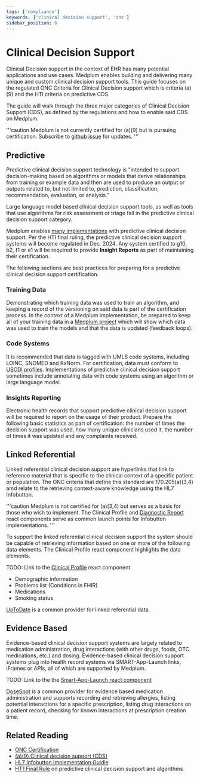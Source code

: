 ```yaml
---
tags: ['compliance']
keywords: ['clinical decision support', 'onc']
sidebar_position: 6
---
```


# Clinical Decision Support

Clinical Decision support in the context of EHR has many potential applications and use cases. Medplum enables building and delivering many unique and custom clinical decision support tools. This guide focuses on the regulated ONC Criteria for Clinical Decision support which is criteria (a)(9) and the HTI criteria on predictive CDS.

The guide will walk through the three major categories of Clinical Decision Support (CDS), as defined by the regulations and how to enable said CDS on Medplum.

'''caution
Medplum is not currently certified for (a)(9) but is pursuing certification. Subscribe to [github issue](https://github.com/medplum/medplum/issues/3003) for updates.
'''

## Predictive

Predictive clinical decision support technology is "intended to support decision-making based on algorithms or models that derive relationships from training or example data and then are used to produce an output or outputs related to, but not limited to, prediction, classification, recommendation, evaluation, or analysis.”

Large language model based clinical decision support tools, as well as tools that use algorithms for risk assessment or triage fall in the predictive clinical decision support category.

Medplum enables [many implementations](/case-studies) with predictive clinical decision support. Per the HTI final ruling, the predictive clinical decision support systems will become regulated in Dec. 2024. Any system certified to g10, b2, f1 or e1 will be required to provide **Insight Reports** as part of maintaining their certification.

The following sections are best practices for preparing for a predictive clinical decision support certification.

### Training Data

Demonstrating which training data was used to train an algorithm, and keeping a record of the versioning on said data is part of the certification process. In the context of a Medplum implementation, be prepared to keep all of your training data in a [Medplum project](/docs/auth/user-management-guide#background-user-model) which will show which data was used to train the models and that the data is updated (feedback loops).

### Code Systems

It is recommended that data is tagged with UMLS code systems, including LOINC, SNOMED and RxNorm. For certification, data must conform to [USCDI profiles](/docs/fhir-datastore/understanding-uscdi-dataclasses). Implementations of predictive clinical decision support sometimes include annotating data with code systems using an algorithm or large language model.

### Insights Reporting

Electronic health records that support predictive clinical decision support will be required to report on the usage of their product. Prepare the following basic statistics as part of certification: the number of times the decision support was used, how many unique clinicians used it, the number of times it was updated and any complaints received.

## Linked Referential

Linked referential clinical decision support are hyperlinks that link to reference material that is specific to the clinical context of a specific patient or population. The ONC criteria that define this standard are 170.205(a)(3,4) amd relate to the retrieving context-aware knowledge using the HL7 Infobutton.

'''caution
Medplum is not certified for (a)(3,4) but serves as a basis for those who wish to implement. The Clinical Profile and [Diagnostic Report](https://storybook.medplum.com/?path=/story/medplum-diagnosticreportdisplay--simple) react components serve as common launch points for Infobutton implementations.
'''

To support the linked referential clinical decision support the system should be capable of retrieving information based on one or more of the following data elements. The Clinical Profile react component highlights the data elements.

TODO: Link to the [Clinical Profile](https://github.com/medplum/medplum/issues/3625) react component

- Demographic information
- Problems list (Conditions in FHIR)
- Medications
- Smoking status

[UpToDate](https://www.wolterskluwer.com/en/solutions/uptodate/uptodate-advanced/workflow-integration) is a common provider for linked referential data.

## Evidence Based

Evidence-based clinical decision support systems are largely related to medication administration, drug interactions (with other drugs, foods, OTC medications, etc.) and dosing. Evidence-based clinical decision support systems plug into health record systems via SMART-App-Launch links, iFrames or APIs, all of which are supported by Medplum.

TODO: Link to the the [Smart-App-Launch react component](https://github.com/medplum/medplum/issues/3605)

[DoseSpot](https://www.dosespot.com/) is a common provider for evidence based medication administration and supports recording and retrieving allergies, listing potential interactions for a specific prescription, listing drug interactions on a patient record, checking for known interactions at prescription creation time.

## Related Reading

- [ONC Certification](/docs/compliance/oncs)
- [(a)(9) Clinical decision support (CDS)](https://www.healthit.gov/test-method/clinical-decision-support-cds)
- [HL7 Infobutton Implementation Guidle](https://www.hl7.org/documentcenter/public/standards/dstu/V3IG_INFOBUTTON_DSTU_R4_2013JAN.pdf)
- [HT1 Final Rule](https://www.healthit.gov/sites/default/files/page/2023-12/hti-1-final-rule.pdf) on predictive clinical decision support and algorithms
